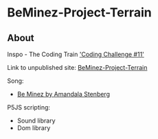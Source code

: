 # BeMinez-Project-Terrain

## About
Inspo - The Coding Train ['Coding Challenge #11'](https://www.youtube.com/watch?v=IKB1hWWedMk&t=1199s)

Link to unpublished site: [BeMinez-Project-Terrain](https://pink-hat-hacker.github.io/BeMinez-Project-Terrain/)

Song:
- [Be Minez by Amandala Stenberg](https://www.youtube.com/watch?v=4sMkaX2L7e0)

P5JS scripting:
- Sound library
- Dom library
